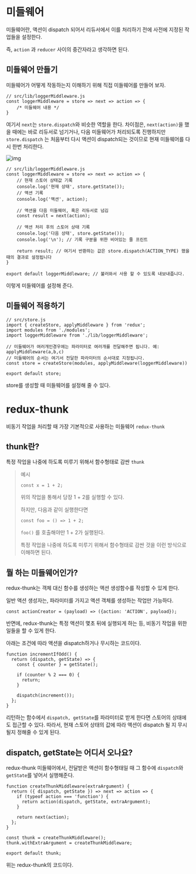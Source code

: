 # 미들웨어

미들웨어란, 액션이 dispatch 되어서 리듀서에서 이를 처리하기 전에 사전에 지정된 작업들을 설정한다.

즉, `action` 과 `reducer` 사이의 중간자라고 생각하면 된다.



## 미들웨어 만들기

미들웨어가 어떻게 작동하는지 이해하기 위해 직접 미들웨어를 만들어 보자.

```react
// src/lib/loggerMiddleware.js
const loggerMiddleware = store => next => action => {
    /* 미들웨어 내용 */
}
```

여기서 `next`는 `store.dispatch`와 비슷한 역할을 한다.
차이점은, `next(action)`을 했을 때에는 바로 리듀서로 넘기거나, 다음 미들웨어가 처리되도록 진행하지만
`store.dispatch` 는 처음부터 다시 액션이 dispatch되는 것이므로 현재 미들웨어를 다시 한번 처리한다.

![img](%EB%AF%B8%EB%93%A4%EC%9B%A8%EC%96%B4.assets/next-vs-dispatch-166705430564715.png)



```react
// src/lib/loggerMiddleware.js
const loggerMiddleware = store => next => action => {
    // 현재 스토어 상태값 기록
    console.log('현재 상태', store.getState());
    // 액션 기록
    console.log('액션', action);

    // 액션을 다음 미들웨어, 혹은 리듀서로 넘김
    const result = next(action);

    // 액션 처리 후의 스토어 상태 기록
    console.log('다음 상태', store.getState());
    console.log('\n'); // 기록 구분을 위한 비어있는 줄 프린트

    return result; // 여기서 반환하는 값은 store.dispatch(ACTION_TYPE) 했을때의 결과로 설정됩니다
}

export default loggerMiddleware; // 불러와서 사용 할 수 있도록 내보내줍니다.
```

이렇게 미들웨어를 설정해 준다.



## 미들웨어 적용하기

```react
// src/store.js
import { createStore, applyMiddleware } from 'redux';
import modules from './modules';
import loggerMiddleware from './lib/loggerMiddleware';

// 미들웨어가 여러개인경우에는 파라미터로 여러개를 전달해주면 됩니다. 예: applyMiddleware(a,b,c)
// 미들웨어의 순서는 여기서 전달한 파라미터의 순서대로 지정됩니다.
const store = createStore(modules, applyMiddleware(loggerMiddleware))

export default store;
```

store를 생성할 때 미들웨어를 설정해 줄 수 있다.



# redux-thunk

비동기 작업을 처리할 때 가장 기본적으로 사용하는 미들웨어 `redux-thunk`



## thunk란?

특정 작업을 나중에 하도록 미루기 위해서 함수형태로 감싼 `thunk`

> 예시
>
> ```react
> const x = 1 + 2;
> ```
>
> 위의 작업을 통해서 당장 1 + 2를 실행할 수 있다.
>
> 하지만, 다음과 같이 실행한다면
>
> ```react
> const foo = () => 1 + 2;
> ```
>
> `foo()` 를 호출해야만 1 + 2가 실행된다.
>
> 특정 작업을 나중에 하도록 미루기 위해서 함수형태로 감싼 것을 이런 방식으로 이해하면 된다.



## 뭘 하는 미들웨어인가?

redux-thunk는 객체 대신 함수를 생성하는 액션 생성함수를 작성할 수 있게 한다.

일반 액션 생성자는, 파라미터를 가지고 액션 객체를 생성하는 작업만 가능하다.

```react
const actionCreator = (payload) => ({action: 'ACTION', payload});
```

반면에, redux-thunk는 특정 액션이 몇초 뒤에 실행되게 하는 등, 비동기 작업을 위한 일들을 할 수 있게 한다.

아래는 조건에 따라 액션을 dispatch하거나 무시하는 코드이다.

```react
function incrementIfOdd() {
  return (dispatch, getState) => {
    const { counter } = getState();

    if (counter % 2 === 0) {
      return;
    }

    dispatch(increment());
  };
}
```

리턴하는 함수에서 `dispatch, getState`를 파라미터로 받게 한다면 스토어의 상태에도 접근할 수 있다. 따라서, 현재 스토어 상태의 값에 따라 액션이 dispatch 될 지 무시될지 정해줄 수 있게 된다.



## dispatch, getState는 어디서 오나요?

redux-thunk 미들웨어에서, 전달받은 액션이 함수형태일 때 그 함수에 `dispatch`와 `getState`를 넣어서 실행해준다.

```react
function createThunkMiddleware(extraArgument) {
  return ({ dispatch, getState }) => next => action => {
    if (typeof action === 'function') {
      return action(dispatch, getState, extraArgument);
    }

    return next(action);
  };
}

const thunk = createThunkMiddleware();
thunk.withExtraArgument = createThunkMiddleware;

export default thunk;
```

위는 redux-thunk의 코드이다.